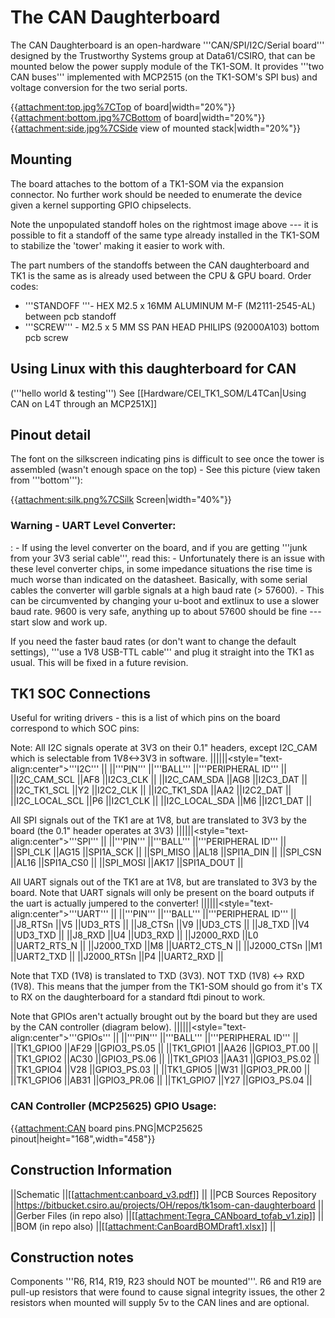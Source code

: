 # The CAN Daughterboard
 The CAN Daughterboard is an open-hardware
'''CAN/SPI/I2C/Serial board''' designed by the Trustworthy Systems group
at Data61/CSIRO, that can be mounted below the power supply module of
the TK1-SOM. It provides '''two CAN buses''' implemented with MCP2515
(on the TK1-SOM's SPI bus) and voltage conversion for the two serial
ports.

{{<attachment:top.jpg%7CTop> of board|width="20%"}}
{{<attachment:bottom.jpg%7CBottom> of board|width="20%"}}
{{<attachment:side.jpg%7CSide> view of mounted stack|width="20%"}}

## Mounting
 The board attaches to the bottom of a TK1-SOM via the
expansion connector. No further work should be needed to enumerate the
device given a kernel supporting GPIO chipselects.

Note the unpopulated standoff holes on the rightmost image above --- it
is possible to fit a standoff of the same type already installed in the
TK1-SOM to stabilize the 'tower' making it easier to work with.

The part numbers of the standoffs between the CAN daughterboard and TK1
is the same as is already used between the CPU & GPU board. Order codes:

  -   '''STANDOFF '''- HEX M2.5 x 16MM ALUMINUM M-F (M2111-2545-AL)
      between pcb standoff
  -   '''SCREW''' - M2.5 x 5 MM SS PAN HEAD PHILIPS (92000A103) bottom
      pcb screw

## Using Linux with this daughterboard for CAN
 ('''hello world &
testing''') See \[\[Hardware/CEI\_TK1\_SOM/L4TCan|Using CAN on L4T
through an MCP251X\]\]

## Pinout detail
 The font on the silkscreen indicating pins is
difficult to see once the tower is assembled (wasn't enough space on the
top) - See this picture (view taken from '''bottom'''):

{{<attachment:silk.png%7CSilk> Screen|width="40%"}}

### Warning - UART Level Converter:


:   -   If using the level converter on the board, and if you are
        getting '''junk from your 3V3 serial cable''', read this:
    -   Unfortunately there is an issue with these level converter
        chips, in some impedance situations the rise time is much worse
        than indicated on the datasheet. Basically, with some serial
        cables the converter will garble signals at a high baud rate
        (&gt; 57600).
    -   This can be circumvented by changing your u-boot and extlinux to
        use a slower baud rate. 9600 is very safe, anything up to about
        57600 should be fine --- start slow and work up.

If you need the faster baud rates (or don't want to change the default
settings), '''use a 1V8 USB-TTL cable''' and plug it straight into the
TK1 as usual. This will be fixed in a future revision.

## TK1 SOC Connections
 Useful for writing drivers - this is a list of
which pins on the board correspond to which SOC pins:

Note: All I2C signals operate at 3V3 on their 0.1" headers, except
I2C\_CAM which is selectable from 1V8&lt;-&gt;3V3 in software.
||||||&lt;style="text-align:center"&gt;'''I2C''' || ||'''PIN'''
||'''BALL''' ||'''PERIPHERAL ID''' || ||I2C\_CAM\_SCL ||AF8 ||I2C3\_CLK
|| ||I2C\_CAM\_SDA ||AG8 ||I2C3\_DAT || ||I2C\_TK1\_SCL ||Y2 ||I2C2\_CLK
|| ||I2C\_TK1\_SDA ||AA2 ||I2C2\_DAT || ||I2C\_LOCAL\_SCL ||P6
||I2C1\_CLK || ||I2C\_LOCAL\_SDA ||M6 ||I2C1\_DAT ||

All SPI signals out of the TK1 are at 1V8, but are translated to 3V3 by
the board (the 0.1" header operates at 3V3)
||||||&lt;style="text-align:center"&gt;'''SPI''' || ||'''PIN'''
||'''BALL''' ||'''PERIPHERAL ID''' || ||SPI\_CLK ||AG15 ||SPI1A\_SCK ||
||SPI\_MISO ||AL18 ||SPI1A\_DIN || ||SPI\_CSN ||AL16 ||SPI1A\_CS0 ||
||SPI\_MOSI ||AK17 ||SPI1A\_DOUT ||

All UART signals out of the TK1 are at 1V8, but are translated to 3V3 by
the board. Note that UART signals will only be present on the board
outputs if the uart is actually jumpered to the converter!
||||||&lt;style="text-align:center"&gt;'''UART''' || ||'''PIN'''
||'''BALL''' ||'''PERIPHERAL ID''' || ||J8\_RTSn ||V5 ||UD3\_RTS ||
||J8\_CTSn ||V9 ||UD3\_CTS || ||J8\_TXD ||V4 ||UD3\_TXD || ||J8\_RXD
||U4 ||UD3\_RXD || ||J2000\_RXD ||L0 ||UART2\_RTS\_N || ||J2000\_TXD
||M8 ||UART2\_CTS\_N || ||J2000\_CTSn ||M1 ||UART2\_TXD || ||J2000\_RTSn
||P4 ||UART2\_RXD ||

Note that TXD (1V8) is translated to TXD (3V3). NOT TXD (1V8) &lt;-&gt;
RXD (1V8). This means that the jumper from the TK1-SOM should go from
it's TX to RX on the daughterboard for a standard ftdi pinout to work.

Note that GPIOs aren't actually brought out by the board but they are
used by the CAN controller (diagram below).
||||||&lt;style="text-align:center"&gt;'''GPIOs''' || ||'''PIN'''
||'''BALL''' ||'''PERIPHERAL ID''' || ||TK1\_GPIO0 ||AF29 ||GPIO3\_PS.05
|| ||TK1\_GPIO1 ||AA26 ||GPIO3\_PT.00 || ||TK1\_GPIO2 ||AC30
||GPIO3\_PS.06 || ||TK1\_GPIO3 ||AA31 ||GPIO3\_PS.02 || ||TK1\_GPIO4
||V28 ||GPIO3\_PS.03 || ||TK1\_GPIO5 ||W31 ||GPIO3\_PR.00 ||
||TK1\_GPIO6 ||AB31 ||GPIO3\_PR.06 || ||TK1\_GPIO7 ||Y27 ||GPIO3\_PS.04
||

### CAN Controller (MCP25625) GPIO Usage:
 {{<attachment:CAN> board
pins.PNG|MCP25625 pinout|height="168",width="458"}}

## Construction Information
 ||Schematic
||\[\[<attachment:canboard_v3.pdf>\]\] || ||PCB Sources Repository
||<https://bitbucket.csiro.au/projects/OH/repos/tk1som-can-daughterboard>
|| ||Gerber Files (in repo also)
||\[\[<attachment:Tegra_CANboard_tofab_v1.zip>\]\] || ||BOM (in repo
also) ||\[\[<attachment:CanBoardBOMDraft1.xlsx>\]\] ||

## Construction notes
 Components '''R6, R14, R19, R23 should NOT be
mounted'''. R6 and R19 are pull-up resistors that were found to cause
signal integrity issues, the other 2 resistors when mounted will supply
5v to the CAN lines and are optional.
